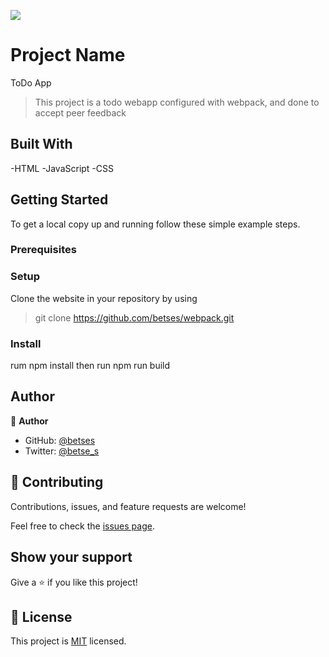 ![](https://img.shields.io/badge/Microverse-blueviolet)

# Project Name
ToDo App
> This project is a todo webapp configured with webpack, and done to accept peer feedback


## Built With

  -HTML
  -JavaScript 
  -CSS
  


## Getting Started

To get a local copy up and running follow these simple example steps.

### Prerequisites

### Setup
   Clone the website in your repository by using  
   > git clone https://github.com/betses/webpack.git
 
### Install
  rum npm install
  then run npm run build

## Author

👤 **Author**

- GitHub: [@betses](https://github.com/betses)
- Twitter: [@betse_s](https://twitter.com/betse_s)

## 🤝 Contributing

Contributions, issues, and feature requests are welcome!

Feel free to check the [issues page](https://github.com/betses/webpack/issues).

## Show your support

Give a ⭐️ if you like this project!

## 📝 License

This project is [MIT](./LICENSE) licensed.
